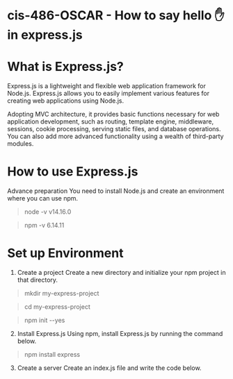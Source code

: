 # cis-486-OSCAR - How to say hello ✋ in express.js

# What is Express.js?
Express.js is a lightweight and flexible web application framework for Node.js.
Express.js allows you to easily implement various features for creating web applications using Node.js.

Adopting MVC architecture, it provides basic functions necessary for web application development, such as routing, template engine, middleware, sessions, cookie processing, serving static files, and database operations.
You can also add more advanced functionality using a wealth of third-party modules.

# How to use Express.js
Advance preparation
You need to install Node.js and create an environment where you can use npm.
>node -v
v14.16.0

>npm -v
6.14.11

# Set up Environment
1. Create a project
Create a new directory and initialize your npm project in that directory.
>mkdir my-express-project

>cd my-express-project

>npm init --yes

2. Install Express.js
Using npm, install Express.js by running the command below.
>npm install express

3. Create a server
Create an index.js file and write the code below.



